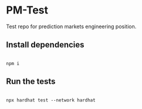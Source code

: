 # PM-Test

Test repo for prediction markets engineering position.

## Install dependencies
```shell

npm i

```

## Run the tests
```shell

npx hardhat test --network hardhat

```

